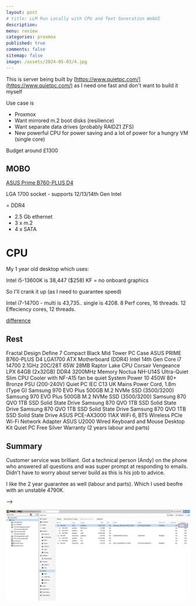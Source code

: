 ```yaml
---
layout: post
# title: LLM Run Locally with CPU and Text Generation WebUI 
description: 
menu: review
categories: proxmox 
published: true 
comments: false     
sitemap: false
image: /assets/2024-05-03/4.jpg
---
```



This is server being built by [https://www.quietpc.com/](https://www.quietpc.com/) as I need one fast and don't want to build it myself

Use case is

- Proxmox
- Want mirrored m.2 boot disks (resilience)
- Want separate data drives (probably RAIDZ1 ZFS)
- New powerful CPU for power saving and a lot of power for a hungry VM (single core)

Budget around £1300

## MOBO

[ASUS Prime B760-PLUS D4](https://www.asus.com/uk/motherboards-components/motherboards/prime/prime-b760-plus-d4/)

LGA 1700 socket - supports 12/13/14th Gen Intel

= DDR4
- 2.5 Gb ethernet
- 3 x m.2
- 4 x SATA


# CPU

My 1 year old desktop which uses:

Intel i5-13600K is 38,447 ($258)
KF = no onboard graphics

So I'll crank it up (as I need to guarantee speed)

Intel i7-14700 - multi is 43,735.. single is 4208. 8 Perf cores, 16 threads. 12 Effeciency cores, 12 threads.

[difference](https://www.cpubenchmark.net/compare/5008vs5852/Intel-i5-13600K-vs-Intel-i7-14700)



## Rest

Fractal Design Define 7 Compact Black Mid Tower PC Case
ASUS PRIME B760-PLUS D4 LGA1700 ATX Motherboard (DDR4)
Intel 14th Gen Core i7 14700 2.1GHz 20C/28T 65W 28MB Raptor Lake CPU
Corsair Vengeance LPX 64GB (2x32GB) DDR4 3200MHz Memory
Noctua NH-U14S Ultra-Quiet Slim CPU Cooler with NF-A15 fan
be quiet System Power 10 450W 80+ Bronze PSU (200-240V)
Quiet PC IEC C13 UK Mains Power Cord, 1.8m (Type G)
Samsung 970 EVO Plus 500GB M.2 NVMe SSD (3500/3200)
Samsung 970 EVO Plus 500GB M.2 NVMe SSD (3500/3200)
Samsung 870 QVO 1TB SSD Solid State Drive
Samsung 870 QVO 1TB SSD Solid State Drive
Samsung 870 QVO 1TB SSD Solid State Drive
Samsung 870 QVO 1TB SSD Solid State Drive
ASUS PCE-AX3000 11AX WiFi 6, BT5 Wireless PCIe Wi-Fi Network Adapter
ASUS U2000 Wired Keyboard and Mouse Desktop Kit
Quiet PC Free Silver Warranty (2 years labour and parts)


## Summary

Customer service was brilliant. Got a technical person (Andy) on the phone who answered all questions and was super prompt at responding to emails. Didn't have to worry about server build as this is his job to advice.

I like the 2 year guarantee as well (labour and parts). Which I used beofre with an unstable 4790K.



<!-- !-- [![alt text](/assets/2024-09-04/1.jpg "email"){:width="500px"}](/assets/2024-09-04/1.jpg) --> -->
[![alt text](/assets/2024-09-04/1.jpg "email")](/assets/2024-09-04/1.jpg)

